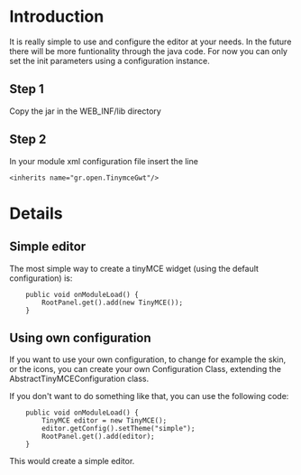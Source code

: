 # Introduction #

It is really simple to use and configure the editor at your needs. In the future there will be more funtionality through the java code. For now you can only set the init parameters using a configuration instance.

## Step 1 ##
Copy the jar in the WEB\_INF/lib directory

## Step 2 ##
In your module xml configuration file insert the line
```
<inherits name="gr.open.TinymceGwt"/>
```


# Details #

## Simple editor ##
The most simple way to create a tinyMCE widget (using the default configuration) is:
```
	public void onModuleLoad() {
		RootPanel.get().add(new TinyMCE());
	}
```

## Using own configuration ##
If you want to use your own configuration, to change for example the skin, or the icons, you can create your own Configuration Class, extending the AbstractTinyMCEConfiguration class.

If you don't want to do something like that, you can use the following code:
```
	public void onModuleLoad() {
		TinyMCE editor = new TinyMCE();
		editor.getConfig().setTheme("simple");
		RootPanel.get().add(editor);
	}
```

This would create a simple editor.